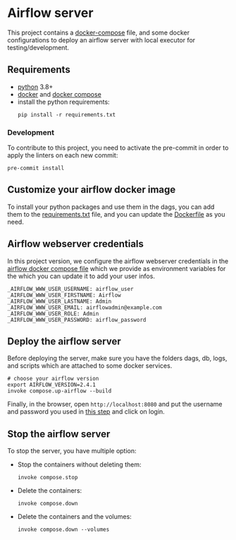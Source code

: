 # Airflow server

This project contains a [docker-compose](https://docs.docker.com/compose/) file, and some docker configurations to
deploy an airflow server with local executor for testing/development.

## Requirements
- [python](https://www.python.org/downloads/) 3.8+
- [docker](https://docs.docker.com/engine/install/) and [docker compose](https://docs.docker.com/compose/install/)
- install the python requirements:
    ```shell
    pip install -r requirements.txt
    ```

### Development
To contribute to this project, you need to activate the pre-commit in order to apply the linters on each new commit:
```shell
pre-commit install
```

## Customize your airflow docker image

To install your python packages and use them in the dags, you can add them to the
[requirements.txt](docker/requirements.txt) file, and you can update the [Dockerfile](docker/Dockerfile)
as you need.

## Airflow webserver credentials

In this project version, we configure the airflow webserver credentials in the
[airflow docker compose file](docker-compose/airflow.yml) which we provide as environment variables for the  which you can
update it to add your user infos.
```dotenv
_AIRFLOW_WWW_USER_USERNAME: airflow_user
_AIRFLOW_WWW_USER_FIRSTNAME: Airflow
_AIRFLOW_WWW_USER_LASTNAME: Admin
_AIRFLOW_WWW_USER_EMAIL: airflowadmin@example.com
_AIRFLOW_WWW_USER_ROLE: Admin
_AIRFLOW_WWW_USER_PASSWORD: airflow_password
```

## Deploy the airflow server
Before deploying the server, make sure you have the folders dags, db, logs, and scripts which are attached to some
docker services.
```shell
# choose your airflow version
export AIRFLOW_VERSION=2.4.1
invoke compose.up-airflow --build
```
Finally, in the browser, open `http://localhost:8080` and put the username and password you used in
[this step](#airflow-webserver-credentials) and click on login.

## Stop the airflow server
To stop the server, you have multiple option:
- Stop the containers without deleting them:
    ```shell
    invoke compose.stop
    ```
- Delete the containers:
    ```shell
    invoke compose.down
    ```
- Delete the containers and the volumes:
    ```shell
    invoke compose.down --volumes
    ```
